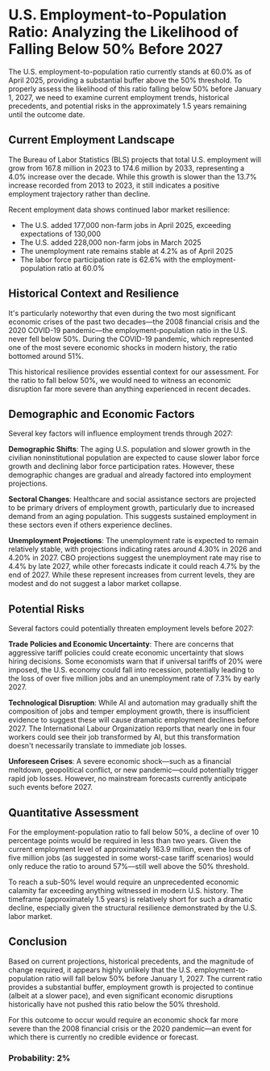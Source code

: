 # U.S. Employment-to-Population Ratio: Analyzing the Likelihood of Falling Below 50% Before 2027

The U.S. employment-to-population ratio currently stands at 60.0% as of April 2025, providing a substantial buffer above the 50% threshold. To properly assess the likelihood of this ratio falling below 50% before January 1, 2027, we need to examine current employment trends, historical precedents, and potential risks in the approximately 1.5 years remaining until the outcome date.

## Current Employment Landscape

The Bureau of Labor Statistics (BLS) projects that total U.S. employment will grow from 167.8 million in 2023 to 174.6 million by 2033, representing a 4.0% increase over the decade. While this growth is slower than the 13.7% increase recorded from 2013 to 2023, it still indicates a positive employment trajectory rather than decline.

Recent employment data shows continued labor market resilience:
- The U.S. added 177,000 non-farm jobs in April 2025, exceeding expectations of 130,000
- The U.S. added 228,000 non-farm jobs in March 2025
- The unemployment rate remains stable at 4.2% as of April 2025
- The labor force participation rate is 62.6% with the employment-population ratio at 60.0%

## Historical Context and Resilience

It's particularly noteworthy that even during the two most significant economic crises of the past two decades—the 2008 financial crisis and the 2020 COVID-19 pandemic—the employment-population ratio in the U.S. never fell below 50%. During the COVID-19 pandemic, which represented one of the most severe economic shocks in modern history, the ratio bottomed around 51%.

This historical resilience provides essential context for our assessment. For the ratio to fall below 50%, we would need to witness an economic disruption far more severe than anything experienced in recent decades.

## Demographic and Economic Factors

Several key factors will influence employment trends through 2027:

**Demographic Shifts**: The aging U.S. population and slower growth in the civilian noninstitutional population are expected to cause slower labor force growth and declining labor force participation rates. However, these demographic changes are gradual and already factored into employment projections.

**Sectoral Changes**: Healthcare and social assistance sectors are projected to be primary drivers of employment growth, particularly due to increased demand from an aging population. This suggests sustained employment in these sectors even if others experience declines.

**Unemployment Projections**: The unemployment rate is expected to remain relatively stable, with projections indicating rates around 4.30% in 2026 and 4.20% in 2027. CBO projections suggest the unemployment rate may rise to 4.4% by late 2027, while other forecasts indicate it could reach 4.7% by the end of 2027. While these represent increases from current levels, they are modest and do not suggest a labor market collapse.

## Potential Risks

Several factors could potentially threaten employment levels before 2027:

**Trade Policies and Economic Uncertainty**: There are concerns that aggressive tariff policies could create economic uncertainty that slows hiring decisions. Some economists warn that if universal tariffs of 20% were imposed, the U.S. economy could fall into recession, potentially leading to the loss of over five million jobs and an unemployment rate of 7.3% by early 2027.

**Technological Disruption**: While AI and automation may gradually shift the composition of jobs and temper employment growth, there is insufficient evidence to suggest these will cause dramatic employment declines before 2027. The International Labour Organization reports that nearly one in four workers could see their job transformed by AI, but this transformation doesn't necessarily translate to immediate job losses.

**Unforeseen Crises**: A severe economic shock—such as a financial meltdown, geopolitical conflict, or new pandemic—could potentially trigger rapid job losses. However, no mainstream forecasts currently anticipate such events before 2027.

## Quantitative Assessment

For the employment-population ratio to fall below 50%, a decline of over 10 percentage points would be required in less than two years. Given the current employment level of approximately 163.9 million, even the loss of five million jobs (as suggested in some worst-case tariff scenarios) would only reduce the ratio to around 57%—still well above the 50% threshold.

To reach a sub-50% level would require an unprecedented economic calamity far exceeding anything witnessed in modern U.S. history. The timeframe (approximately 1.5 years) is relatively short for such a dramatic decline, especially given the structural resilience demonstrated by the U.S. labor market.

## Conclusion

Based on current projections, historical precedents, and the magnitude of change required, it appears highly unlikely that the U.S. employment-to-population ratio will fall below 50% before January 1, 2027. The current ratio provides a substantial buffer, employment growth is projected to continue (albeit at a slower pace), and even significant economic disruptions historically have not pushed this ratio below the 50% threshold.

For this outcome to occur would require an economic shock far more severe than the 2008 financial crisis or the 2020 pandemic—an event for which there is currently no credible evidence or forecast.

### Probability: 2%